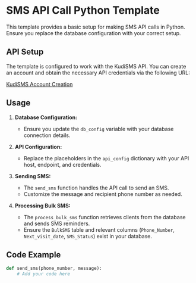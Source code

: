 # SMS API Call Python Template

This template provides a basic setup for making SMS API calls in Python. Ensure you replace the database configuration with your correct setup.

## API Setup

The template is configured to work with the KudiSMS API. You can create an account and obtain the necessary API credentials via the following URL:

[KudiSMS Account Creation](https://www.kudisms.net)

## Usage

1. **Database Configuration:**
   - Ensure you update the `db_config` variable with your database connection details.

2. **API Configuration:**
   - Replace the placeholders in the `api_config` dictionary with your API host, endpoint, and credentials.

3. **Sending SMS:**
   - The `send_sms` function handles the API call to send an SMS.
   - Customize the message and recipient phone number as needed.

4. **Processing Bulk SMS:**
   - The `process_bulk_sms` function retrieves clients from the database and sends SMS reminders.
   - Ensure the `BulkSMS` table and relevant columns (`Phone_Number`, `Next_visit_date`, `SMS_Status`) exist in your database.

## Code Example

```python
def send_sms(phone_number, message):
    # Add your code here


